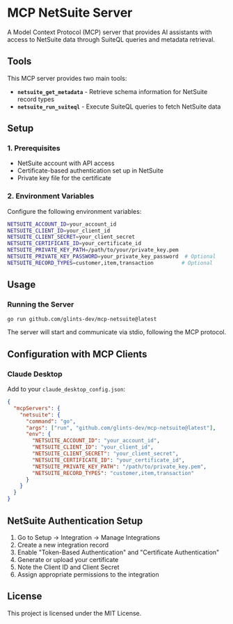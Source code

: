 # MCP NetSuite Server

A Model Context Protocol (MCP) server that provides AI assistants with access to NetSuite data through SuiteQL queries and metadata retrieval.

## Tools

This MCP server provides two main tools:

- **`netsuite_get_metadata`** - Retrieve schema information for NetSuite record types
- **`netsuite_run_suiteql`** - Execute SuiteQL queries to fetch NetSuite data

## Setup

### 1. Prerequisites

- NetSuite account with API access
- Certificate-based authentication set up in NetSuite
- Private key file for the certificate

### 2. Environment Variables

Configure the following environment variables:

```bash
NETSUITE_ACCOUNT_ID=your_account_id
NETSUITE_CLIENT_ID=your_client_id
NETSUITE_CLIENT_SECRET=your_client_secret
NETSUITE_CERTIFICATE_ID=your_certificate_id
NETSUITE_PRIVATE_KEY_PATH=/path/to/your/private_key.pem
NETSUITE_PRIVATE_KEY_PASSWORD=your_private_key_password  # Optional
NETSUITE_RECORD_TYPES=customer,item,transaction         # Optional
```

## Usage

### Running the Server

```bash
go run github.com/glints-dev/mcp-netsuite@latest
```

The server will start and communicate via stdio, following the MCP protocol.

## Configuration with MCP Clients

### Claude Desktop

Add to your `claude_desktop_config.json`:

```json
{
  "mcpServers": {
    "netsuite": {
      "command": "go",
      "args": ["run", "github.com/glints-dev/mcp-netsuite@latest"],
      "env": {
        "NETSUITE_ACCOUNT_ID": "your_account_id",
        "NETSUITE_CLIENT_ID": "your_client_id",
        "NETSUITE_CLIENT_SECRET": "your_client_secret",
        "NETSUITE_CERTIFICATE_ID": "your_certificate_id",
        "NETSUITE_PRIVATE_KEY_PATH": "/path/to/private_key.pem",
        "NETSUITE_RECORD_TYPES": "customer,item,transaction"
      }
    }
  }
}
```

## NetSuite Authentication Setup

1. Go to Setup → Integration → Manage Integrations
2. Create a new integration record
3. Enable "Token-Based Authentication" and "Certificate Authentication"
4. Generate or upload your certificate
5. Note the Client ID and Client Secret
6. Assign appropriate permissions to the integration

## License

This project is licensed under the MIT License. 